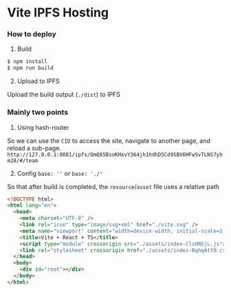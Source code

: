 # Vite IPFS Hosting

### How to deploy

1. Build

```bash
$ npm install
$ npm run build
```

2. Upload to IPFS

Upload the build output (`./dist`) to IPFS

### Mainly two points

1. Using hash-router

So we can use the `CID` to access the site, navigate to another page, and reload a sub-page.
`http://127.0.0.1:8081/ipfs/QmQ85BsoKHxvY364jh1hdhDSCd9SBV6HFwSvTLNS7yhm28/#/team`

2. Config `base: ''` or `base: './'`

So that after build is completed, the `resource`/`asset` file uses a relative path

```html
<!DOCTYPE html>
<html lang="en">
  <head>
    <meta charset="UTF-8" />
    <link rel="icon" type="image/svg+xml" href="./vite.svg" />
    <meta name="viewport" content="width=device-width, initial-scale=1.0" />
    <title>Vite + React + TS</title>
    <script type="module" crossorigin src="./assets/index-ClsHNSjL.js"></script>
    <link rel="stylesheet" crossorigin href="./assets/index-BqhqAtY0.css" />
  </head>
  <body>
    <div id="root"></div>
  </body>
</html>
```
